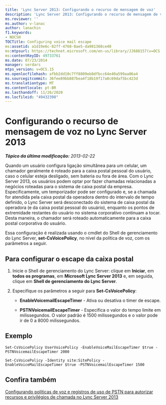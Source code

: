```yaml
---
title: 'Lync Server 2013: Configurando o recurso de mensagem de voz'
description: 'Lync Server 2013: Configurando o recurso de mensagem de voz-escape.'
ms.reviewer: ''
ms.author: v-lanac
author: lanachin
f1.keywords:
- NOCSH
TOCTitle: Configuring voice mail escape
ms:assetid: a1d19e6c-82ff-4768-8ae5-da981368ce40
ms:mtpsurl: https://technet.microsoft.com/en-us/library/JJ688157(v=OCS.15)
ms:contentKeyID: 49733761
ms.date: 07/23/2014
manager: serdars
mtps_version: v=OCS.15
ms.openlocfilehash: afbb2dd10c7ff8809eb8dfbcc64e40a599aa06a4
ms.sourcegitcommit: 36fee89bb887bea4f18b19f17a8c69daf5bc423d
ms.translationtype: MT
ms.contentlocale: pt-BR
ms.lasthandoff: 11/26/2020
ms.locfileid: "49432398"
---
```

# <a name="configuring-voice-mail-escape-in-lync-server-2013"></a>Configurando o recurso de mensagem de voz no Lync Server 2013

<div data-xmlns="http://www.w3.org/1999/xhtml">

<div class="topic" data-xmlns="http://www.w3.org/1999/xhtml" data-msxsl="urn:schemas-microsoft-com:xslt" data-cs="https://msdn.microsoft.com/">

<div data-asp="https://msdn2.microsoft.com/asp">



</div>

<div id="mainSection">

<div id="mainBody">

<span> </span>

_**Tópico da última modificação:** 2013-02-22_

Quando um usuário configura ligação simultânea para um celular, um chamador geralmente é roteado para a caixa postal pessoal do usuário, caso o celular esteja desligado, sem bateria ou fora de área. Com o Lync Server 2013, os usuários podem optar por fazer chamadas relacionadas a negócios roteadas para o sistema de caixa postal da empresa. Especificamente, um temporizador pode ser configurado e, se a chamada for atendida pela caixa postal da operadora dentro do intervalo de tempo definido, o Lync Server será desconectado do sistema de caixa postal da operadora (e da caixa postal pessoal do usuário), enquanto os pontos de extremidade restantes do usuário no sistema corporativo continuam a tocar. Desta maneira, o chamador será roteado automaticamente para a caixa postal corporativa do usuário.

Essa configuração é realizada usando o cmdlet do Shell de gerenciamento do Lync Server, **set-CsVoicePolicy**, no nível da política de voz, com os parâmetros a seguir.

<div>

## <a name="to-configure-voice-mail-escape"></a>Para configurar o escape da caixa postal

1.  Inicie o Shell de gerenciamento do Lync Server: clique em **Iniciar**, em **todos os programas**, em **Microsoft Lync Server 2013** e, em seguida, clique em **Shell de gerenciamento do Lync Server**.

2.  Especifique os parâmetros a seguir para **Set-CsVoicePolicy**:
    
      - **EnableVoicemailEscapeTimer** - Ativa ou desativa o timer de escape.
    
      - **PSTNVoicemailEscapeTimer** - Especifica o valor do tempo limite em milissegundos. O valor padrão é 1500 milissegundos e o valor pode ir de 0 a 8000 milissegundos.

</div>

<div>

## <a name="example"></a>Exemplo

    Set-CsVoicePolicy UserVoicePolicy -EnableVoiceMailEscapeTimer $true - PSTNVoicemailEscapeTimer 2000
    
    Set-CsVoicePolicy -Identity site:SitePolicy -EnableVoiceMailEscapeTimer $true -PSTNVoicemailEscapeTimer 1500

</div>

<div>

## <a name="see-also"></a>Confira também


[Configurando políticas de voz e registros de uso de PSTN para autorizar recursos e privilégios de chamada no Lync Server 2013](lync-server-2013-configuring-voice-policies-and-pstn-usage-records-to-authorize-calling-features-and-privileges.md)  
  

</div>

</div>

<span> </span>

</div>

</div>

</div>

